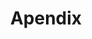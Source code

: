 ---
title: Apendix
weight: 0
excerpt: resources
seo:
    title: ''
    description: ''
    robots: []
    extra: []
    type: stackbit_page_meta
template: docs
---